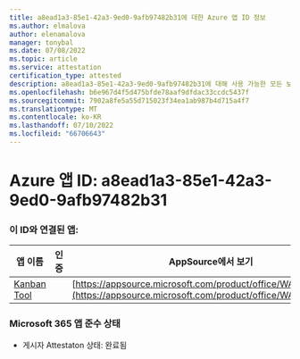 ```yaml
---
title: a8ead1a3-85e1-42a3-9ed0-9afb97482b31에 대한 Azure 앱 ID 정보
ms.author: elmalova
author: elenamalova
manager: tonybal
ms.date: 07/08/2022
ms.topic: article
ms.service: attestation
certification_type: attested
description: a8ead1a3-85e1-42a3-9ed0-9afb97482b31에 대해 사용 가능한 모든 보안 및 규정 준수 정보입니다.
ms.openlocfilehash: b6e967d4f5d475bfde78aaf9dfdac33ccdc5437f
ms.sourcegitcommit: 7902a8fe5a55d715023f34ea1ab987b4d715a4f7
ms.translationtype: MT
ms.contentlocale: ko-KR
ms.lasthandoff: 07/10/2022
ms.locfileid: "66706643"
---
```

# <a name="azure-app-id-a8ead1a3-85e1-42a3-9ed0-9afb97482b31"></a>Azure 앱 ID: a8ead1a3-85e1-42a3-9ed0-9afb97482b31


### <a name="apps-associated-with-this-id"></a>이 ID와 연결된 앱:
| **앱 이름** | **인증** | **AppSource에서 보기** |
|--------------|---------------|-----------------------|
| [Kanban Tool](../forward/WA200002121.md) |  | [https://appsource.microsoft.com/product/office/WA200002121](https://appsource.microsoft.com/product/office/WA200002121) |

### <a name="microsoft-365-app-compliance-status"></a>Microsoft 365 앱 준수 상태
- 게시자 Attestaton 상태: 완료됨

